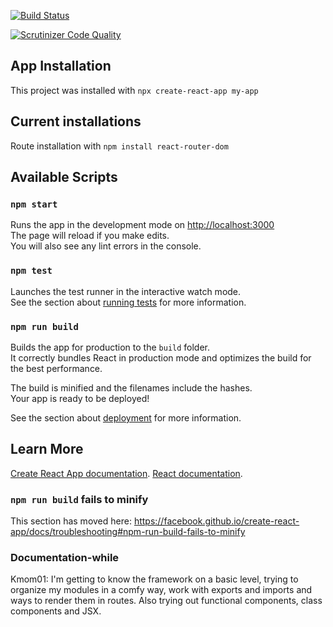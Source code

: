 [![Build Status](https://travis-ci.org/hellemarck/jsramverk.svg?branch=master)](https://travis-ci.org/hellemarck/jsramverk)

[![Scrutinizer Code Quality](https://scrutinizer-ci.com/g/hellemarck/jsramverk/badges/quality-score.png?b=master)](https://scrutinizer-ci.com/g/hellemarck/jsramverk/?branch=master)

## App Installation

This project was installed with
`npx create-react-app my-app`

## Current installations

Route installation with
`npm install react-router-dom`

## Available Scripts

### `npm start`

Runs the app in the development mode on [http://localhost:3000](http://localhost:3000)<br />
The page will reload if you make edits.<br />
You will also see any lint errors in the console.

### `npm test`

Launches the test runner in the interactive watch mode.<br />
See the section about [running tests](https://facebook.github.io/create-react-app/docs/running-tests) for more information.

### `npm run build`

Builds the app for production to the `build` folder.<br />
It correctly bundles React in production mode and optimizes the build for the best performance.

The build is minified and the filenames include the hashes.<br />
Your app is ready to be deployed!

See the section about [deployment](https://facebook.github.io/create-react-app/docs/deployment) for more information.

## Learn More

[Create React App documentation](https://facebook.github.io/create-react-app/docs/getting-started).
[React documentation](https://reactjs.org/).

### `npm run build` fails to minify
This section has moved here: https://facebook.github.io/create-react-app/docs/troubleshooting#npm-run-build-fails-to-minify

### Documentation-while
Kmom01: I'm getting to know the framework on a basic level, trying to organize my modules in a comfy way, work with exports and imports and ways to render them in routes. Also trying out functional components, class components and JSX.
